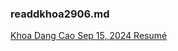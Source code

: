 ### readdkhoa2906.md
[Khoa Dang Cao Sep 15, 2024 Resumé](https://github.com/dkhoa2906/sep-2024-resume/blob/15f8d93f8788ad30922126ee4cc231886a29b304/Khoa%20Dang%20Cao%20Resume.pdf)
